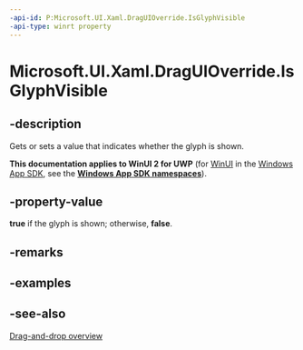 ```yaml
---
-api-id: P:Microsoft.UI.Xaml.DragUIOverride.IsGlyphVisible
-api-type: winrt property
---
```


<!-- Property syntax
public bool IsGlyphVisible { get;  set; }
-->

# Microsoft.UI.Xaml.DragUIOverride.IsGlyphVisible

## -description
Gets or sets a value that indicates whether the glyph is shown.

**This documentation applies to WinUI 2 for UWP** (for [WinUI](/windows/apps/winui/winui3/) in the [Windows App SDK](/windows/apps/windows-app-sdk/), see the **[Windows App SDK namespaces](/windows/windows-app-sdk/api/winrt/)**).

## -property-value
**true** if the glyph is shown; otherwise, **false**.

## -remarks

## -examples

## -see-also

[Drag-and-drop overview](/windows/apps/design/input/drag-and-drop)
